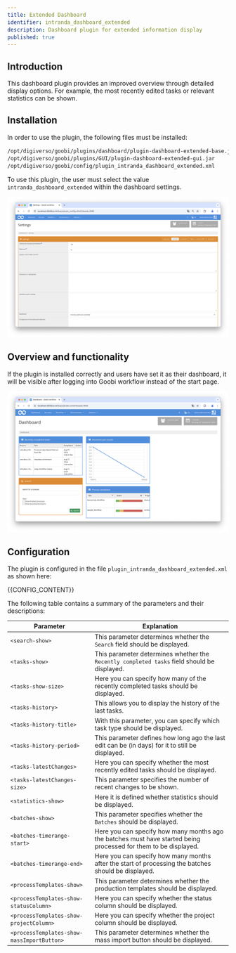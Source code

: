 ```yaml
---
title: Extended Dashboard
identifier: intranda_dashboard_extended
description: Dashboard plugin for extended information display
published: true
---
```


## Introduction
This dashboard plugin provides an improved overview through detailed display options. For example, the most recently edited tasks or relevant statistics can be shown.

## Installation
In order to use the plugin, the following files must be installed:

```bash
/opt/digiverso/goobi/plugins/dashboard/plugin-dashboard-extended-base.jar
/opt/digiverso/goobi/plugins/GUI/plugin-dashboard-extended-gui.jar
/opt/digiverso/goobi/config/plugin_intranda_dashboard_extended.xml
```

To use this plugin, the user must select the value `intranda_dashboard_extended` within the dashboard settings. 

![Selection of the dashboard in the user settings](screen1_en.png)


## Overview and functionality
If the plugin is installed correctly and users have set it as their dashboard, it will be visible after logging into Goobi workflow instead of the start page.

![User interface of the dashboard](screen2_en.png)

## Configuration
The plugin is configured in the file `plugin_intranda_dashboard_extended.xml` as shown here:

{{CONFIG_CONTENT}}

The following table contains a summary of the parameters and their descriptions:

Parameter               | Explanation
------------------------|------------------------------------
| `<search-show>`                         | This parameter determines whether the `Search` field should be displayed. |
| `<tasks-show>`                          | This parameter determines whether the `Recently completed tasks` field should be displayed. |
| `<tasks-show-size>`                     | Here you can specify how many of the recently completed tasks should be displayed. |
| `<tasks-history>`                       | This allows you to display the history of the last tasks. |
| `<tasks-history-title>`                 | With this parameter, you can specify which task type should be displayed. |
| `<tasks-history-period>`                | This parameter defines how long ago the last edit can be (in days) for it to still be displayed. |
| `<tasks-latestChanges>`                 | Here you can specify whether the most recently edited tasks should be displayed. |
| `<tasks-latestChanges-size>`            | This parameter specifies the number of recent changes to be shown. |
| `<statistics-show>`                     | Here it is defined whether statistics should be displayed. |
| `<batches-show>`                        | This parameter specifies whether the `Batches` should be displayed. |
| `<batches-timerange-start>`             | Here you can specify how many months ago the batches must have started being processed for them to be displayed. | 
| `<batches-timerange-end>`               | Here you can specify how many months after the start of processing the batches should be displayed. |
| `<processTemplates-show>`               | This parameter determines whether the production templates should be displayed. |
| `<processTemplates-show-statusColumn>`  | Here you can specify whether the status column should be displayed. |
| `<processTemplates-show-projectColumn>` | Here you can specify whether the project column should be displayed. |
| `<processTemplates-show-massImportButton>` | This parameter determines whether the mass import button should be displayed. |